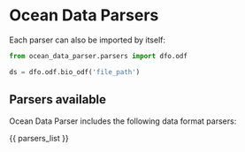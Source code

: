 # Ocean Data Parsers 

Each parser can also be imported by itself:

```python
from ocean_data_parser.parsers import dfo.odf

ds = dfo.odf.bio_odf('file_path')
```

## Parsers available

Ocean Data Parser includes the following data format parsers:

{{ parsers_list }}
